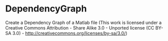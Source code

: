 # DependencyGraph
Create a Dependency Graph of a Matlab file (This work is licensed under a Creative Commons Attribution - Share Alike 3.0 - Unported license (CC BY-SA 3.0) -  http://creativecommons.org/licenses/by-sa/3.0/)
